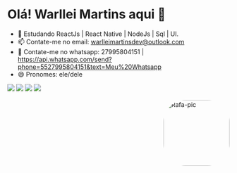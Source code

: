<h1>Olá! Warllei Martins aqui 👋</h1>

- 📜 Estudando ReactJs | React Native | NodeJs | Sql | UI.
- 📫 Contate-me no email: warlleimartinsdev@outlook.com
-  📱  Contate-me no whatsapp: 27995804151 | https://api.whatsapp.com/send?phone=5527995804151&text=Meu%20Whatsapp
- 😄 Pronomes: ele/dele

  
<div> 
  <a href="https://www.instagram.com/warlleimartins/" target="_blank"><img src="https://img.shields.io/badge/-Instagram-%23E4405F?style=for-the-badge&logo=instagram&logoColor=white" target="_blank"></a>
 <a href="https://discord.gg/XTkp4JPg" target="_blank"><img src="https://img.shields.io/badge/Discord-7289DA?style=for-the-badge&logo=discord&logoColor=white" target="_blank"></a> 
  <a href = "mailto:warlleimartinsdev@hotmail.com"><img src="https://img.shields.io/badge/-Gmail-%23333?style=for-the-badge&logo=gmail&logoColor=white" target="_blank"></a>
  <a href="https://www.linkedin.com/in/warllei-martins-823510153/" target="_blank"><img src="https://img.shields.io/badge/-LinkedIn-%230077B5?style=for-the-badge&logo=linkedin&logoColor=white" target="_blank"></
</div>

    
<div style="display: inline_block;"><br>
  <img style="border-radius: 50px;" align="right" alt="Rafa-pic" height="150" src="https://instagram.fvix17-1.fna.fbcdn.net/v/t51.2885-19/314550640_505075384868207_2773335239476045454_n.jpg?stp=dst-jpg_s150x150&_nc_ht=instagram.fvix17-1.fna.fbcdn.net&_nc_cat=111&_nc_ohc=5bvg95xy8QoAX_4k7Zr&tn=3K0jL2eT_LdqUa7E&edm=AOQ1c0wBAAAA&ccb=7-5&oh=00_AfCCQpr0j9asyQ4IRI83hwmwjz2G7_jIbsN016Do-fikKg&oe=637912F1&_nc_sid=8fd12b">
</div>
  
